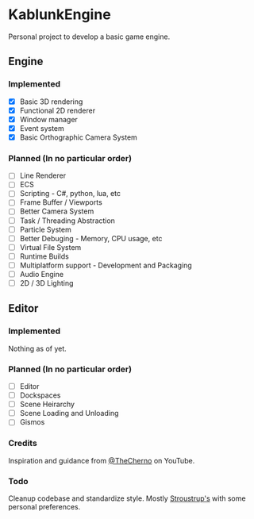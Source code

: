 # KablunkEngine

Personal project to develop a basic game engine. 

## Engine

### Implemented

- [x] Basic 3D rendering
- [x] Functional 2D renderer
- [x] Window manager
- [x] Event system
- [x] Basic Orthographic Camera System

### Planned (In no particular order)
- [ ] Line Renderer
- [ ] ECS
- [ ] Scripting - C#, python, lua, etc
- [ ] Frame Buffer / Viewports
- [ ] Better Camera System
- [ ] Task / Threading Abstraction
- [ ] Particle System
- [ ] Better Debuging - Memory, CPU usage, etc
- [ ] Virtual File System
- [ ] Runtime Builds
- [ ] Multiplatform support - Development and Packaging
- [ ] Audio Engine
- [ ] 2D / 3D Lighting

## Editor

### Implemented

Nothing as of yet.

### Planned (In no particular order)

- [ ] Editor
- [ ] Dockspaces
- [ ] Scene Heirarchy
- [ ] Scene Loading and Unloading
- [ ] Gismos

### Credits

Inspiration and guidance from [@TheCherno](https://www.youtube.com/channel/UCQ-W1KE9EYfdxhL6S4twUNw) on YouTube. 

### Todo

Cleanup codebase and standardize style.
Mostly [Stroustrup's](https://www.stroustrup.com/bs_faq2.html) with some personal preferences.
